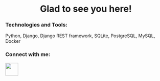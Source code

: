 <h1 align="center">Glad to see you here!</h1>

### Technologies and Tools:
Python, Django, Django REST framework, SQLite, PostgreSQL, MySQL, Docker

### Connect with me:
<p align="left">
<a href="https://t.me/PivnoyFey" target="_blank" rel="noreferrer">
  <img align="center" src="https://cdn.icon-icons.com/icons2/2699/PNG/512/telegram_logo_icon_168692.png" height="40" width="40" />
</a>
